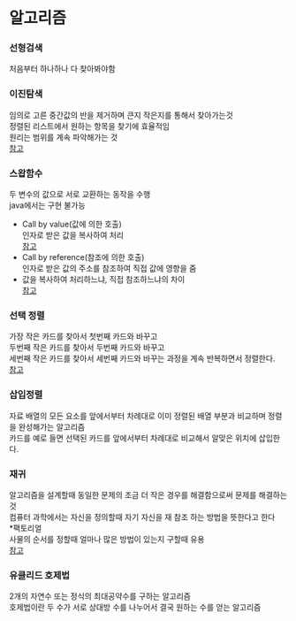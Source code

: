 # 알고리즘


### 선형검색
처음부터 하나하나 다 찾아봐야함   

### 이진탐색
임의로 고른 중간값의 반을 제거하며 큰지 작은지를 통해서 찾아가는것   
정렬된 리스트에서 원하는 항목을 찾기에 효율적임   
원리는 범위를 계속 파악해가는 것   
[참고](https://github.com/sisun1225/AlgorithmPractice/blob/master/src/algorithm/Pra0000.java)

### 스왑함수
두 변수의 값으로 서로 교환하는 동작을 수행  
java에서는 구현 불가능
* Call by value(값에 의한 호출)  
인자로 받은 값을 복사하여 처리  
[참고](https://github.com/sisun1225/AlgorithmPractice/blob/master/src/algorithm/Pra0001.java)
* Call by reference(참조에 의한 호출)  
인자로 받은 값의 주소를 참조하여 직접 값에 영향을 줌  
* 값을 복사하여 처리하느냐, 직접 참조하느냐의 차이  
[참고](https://github.com/sisun1225/AlgorithmPractice/blob/master/src/algorithm/Pra0002.java)

### 선택 정렬
가장 작은 카드를 찾아서 첫번째 카드와 바꾸고  
두번째 작은 카드를 찾아서 두번째 카드와 바꾸고  
세번째 작은 카드를 찾아서 세번째 카드와 바꾸는 과정을 계속 반복하면서 정렬한다.  
[참고](https://github.com/sisun1225/AlgorithmPractice/blob/master/src/algorithm/Pra0003.java)

### 삽입정렬
자료 배열의 모든 요소를 앞에서부터 차례대로 이미 정렬된 배열 부분과 비교하며 정렬을 완성해가는 알고리즘  
카드를 예로 들면 선택된 카드를 앞에서부터 차례대로 비교해서 알맞은 위치에 삽입한다. 

### 재귀
알고리즘을 설계할때 동일한 문제의 조금 더 작은 경우를 해결함으로써 문제를 해결하는 것  
컴퓨터 과학에서는 자신을 정의할때 자기 자신을 재 참조 하는 방법을 뜻한다고 한다    
*팩토리얼  
사물의 순서를 정할때 얼마나 많은 방법이 있는지 구할때 유용  
[참고](https://github.com/sisun1225/AlgorithmPractice/blob/master/src/algorithm/factorial.java)

### 유클리드 호제법 
2개의 자연수 또는 정식의 최대공약수를 구하는 알고리즘  
호제법이란 두 수가 서로 상대방 수를 나누어서 결국 원하는 수를 얻는 알고리즘
